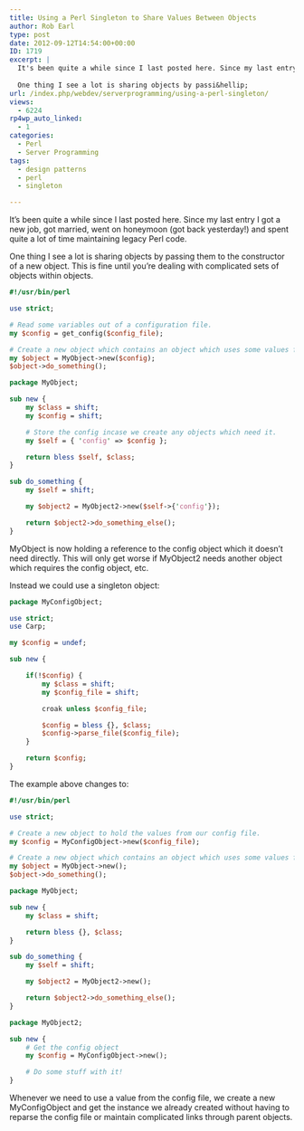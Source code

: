 ```yaml
---
title: Using a Perl Singleton to Share Values Between Objects
author: Rob Earl
type: post
date: 2012-09-12T14:54:00+00:00
ID: 1719
excerpt: |
  It's been quite a while since I last posted here. Since my last entry I got a new job,  got married, went on honeymoon (got back yesterday!) and spent quite a lot of time maintaining legacy Perl code.
  
  One thing I see a lot is sharing objects by passi&hellip;
url: /index.php/webdev/serverprogramming/using-a-perl-singleton/
views:
  - 6224
rp4wp_auto_linked:
  - 1
categories:
  - Perl
  - Server Programming
tags:
  - design patterns
  - perl
  - singleton

---
```

It&#8217;s been quite a while since I last posted here. Since my last entry I got a new job, got married, went on honeymoon (got back yesterday!) and spent quite a lot of time maintaining legacy Perl code.

One thing I see a lot is sharing objects by passing them to the constructor of a new object. This is fine until you&#8217;re dealing with complicated sets of objects within objects. 

```perl
#!/usr/bin/perl

use strict;

# Read some variables out of a configuration file.
my $config = get_config($config_file);

# Create a new object which contains an object which uses some values from the config.
my $object = MyObject->new($config);
$object->do_something();

package MyObject;

sub new {
    my $class = shift;
    my $config = shift;

    # Store the config incase we create any objects which need it.
    my $self = { 'config' => $config };

    return bless $self, $class;
}

sub do_something {
    my $self = shift;

    my $object2 = MyObject2->new($self->{'config'});

    return $object2->do_something_else();
}
```
MyObject is now holding a reference to the config object which it doesn&#8217;t need directly. This will only get worse if MyObject2 needs another object which requires the config object, etc.

Instead we could use a singleton object:

```perl
package MyConfigObject;

use strict;
use Carp;

my $config = undef;

sub new {

    if(!$config) {
        my $class = shift;
        my $config_file = shift;

        croak unless $config_file;

        $config = bless {}, $class;
        $config->parse_file($config_file);
    }

    return $config;
}
```
The example above changes to:

```perl
#!/usr/bin/perl

use strict;

# Create a new object to hold the values from our config file.
my $config = MyConfigObject->new($config_file);

# Create a new object which contains an object which uses some values from the config.
my $object = MyObject->new();
$object->do_something();

package MyObject;

sub new {
    my $class = shift;

    return bless {}, $class;
}

sub do_something {
    my $self = shift;

    my $object2 = MyObject2->new();

    return $object2->do_something_else();
}

package MyObject2;

sub new {
    # Get the config object
    my $config = MyConfigObject->new();

    # Do some stuff with it!
}
```
Whenever we need to use a value from the config file, we create a new MyConfigObject and get the instance we already created without having to reparse the config file or maintain complicated links through parent objects.